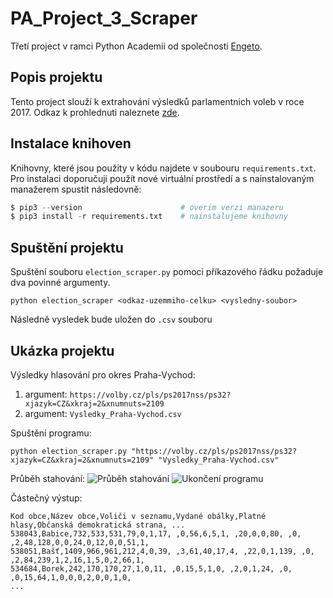 # PA_Project_3_Scraper
Třetí project v ramci Python Academii od společnosti [Engeto](https://engeto.cz).
## Popis projektu
Tento project slouží k extrahování výsledků parlamentnich voleb v roce 2017.
Odkaz k prohlednuti naleznete [zde](https://volby.cz/pls/ps2017nss/ps32?xjazyk=CZ&xkraj=2&xnumnuts=2109).
## Instalace knihoven
Knihovny, které jsou použity v kódu najdete v soubouru ```requirements.txt```.
Pro instalaci doporučuji použít nové virtuální prostředí a s nainstalovaným manažerem spustit následovně:
``` python
$ pip3 --version                      # overim verzi manazeru
$ pip3 install -r requirements.txt    # nainstalujeme knihovny
```
## Spuštění projektu
Spuštění souboru ```election_scraper.py``` pomoci příkazového řádku požaduje dva povinné argumenty.
```
python election_scraper <odkaz-uzemmiho-celku> <vysledny-soubor>
```
Následně vysledek bude uložen do ```.csv``` souboru
## Ukázka projektu
Výsledky hlasování pro okres Praha-Vychod:
1. argument: ```https://volby.cz/pls/ps2017nss/ps32?xjazyk=CZ&xkraj=2&xnumnuts=2109```
2. argument: ```Vysledky_Praha-Vychod.csv```

Spuštění programu:
```
python election_scraper.py "https://volby.cz/pls/ps2017nss/ps32?xjazyk=CZ&xkraj=2&xnumnuts=2109" "Vysledky_Praha-Vychod.csv"
```
Průběh stahování:
![Průběh stahování](PA_Project_3_prubeh.jpg)
![Ukončení programu](PA_Project_3_finish.jpg)

Částečný výstup:
```
Kod obce,Název obce,Voliči v seznamu,Vydané obálky,Platné hlasy,Občanská demokratická strana, ...
538043,Babice,732,533,531,79,0,1,17, ,0,56,6,5,1, ,20,0,0,80, ,0, ,2,48,128,0,0,24,0,12,0,0,51,1, 
538051,Bašť,1409,966,961,212,4,0,39, ,3,61,40,17,4, ,22,0,1,139, ,0, ,2,84,239,1,2,16,1,5,0,2,66,1, 
534684,Borek,242,170,170,27,1,0,11, ,0,15,5,1,0, ,2,0,1,24, ,0, ,0,15,64,1,0,0,0,2,0,0,1,0, 
...
```